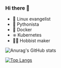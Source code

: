 ### Hi there 👋

- 🐧 Linux evangelist 
- 🐍 Pythonista
- 🐋 Docker
- ⎈ Kubernetes
- 👨‍🔧 Hobbist maker


![Anurag's GitHub stats](https://github-readme-stats.jvtartaglia.vercel.app/api?username=jvtartaglia&show_icons=true&theme=tokyonight&count_private=true)

[![Top Langs](https://github-readme-stats.jvtartaglia.vercel.app/api/top-langs/?username=jvtartaglia&exclude_repo=github-readme-stats&bg_color=00000000)](https://github.com/anuraghazra/github-readme-stats)
